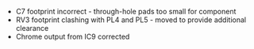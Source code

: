 * C7 footprint incorrect - through-hole pads too small for component
* RV3 footprint clashing with PL4 and PL5 - moved to provide additional clearance
* Chrome output from IC9 corrected